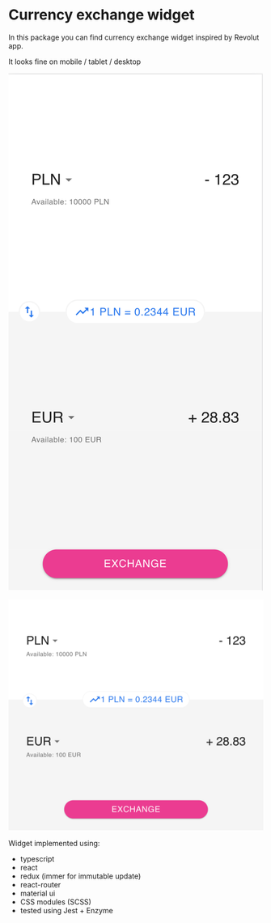 # Currency exchange widget

In this package you can find currency exchange widget inspired by Revolut app.

It looks fine on mobile / tablet / desktop

![Mobile](./resources/mobile.png)

![Desktop](./resources/desktop.png)

Widget implemented using:
- typescript
- react
- redux (immer for immutable update)
- react-router
- material ui
- CSS modules (SCSS)
- tested using Jest + Enzyme
